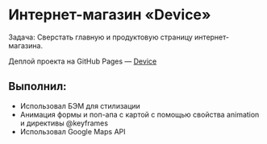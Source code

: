 # Интернет-магазин «Device»

Задача: Сверстать главную и продуктовую страницу интернет-магазина.

Деплой проекта на GitHub Pages — [Device](https://egorpariah.github.io/device/)

## Выполнил:
- Использовал БЭМ для стилизации
- Анимация формы и поп-апа с картой с помощью свойства animation и директивы @keyframes
- Использовал Google Maps API
